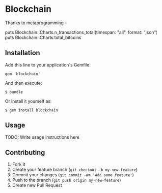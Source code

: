 # Blockchain

Thanks to metaprogramming - 

puts Blockchain::Charts.n_transactions_total(timespan: "all", format: "json")
puts Blockchain::Charts.total_bitcoins

## Installation

Add this line to your application's Gemfile:

    gem 'blockchain'

And then execute:

    $ bundle

Or install it yourself as:

    $ gem install blockchain

## Usage

TODO: Write usage instructions here

## Contributing

1. Fork it
2. Create your feature branch (`git checkout -b my-new-feature`)
3. Commit your changes (`git commit -am 'Add some feature'`)
4. Push to the branch (`git push origin my-new-feature`)
5. Create new Pull Request
